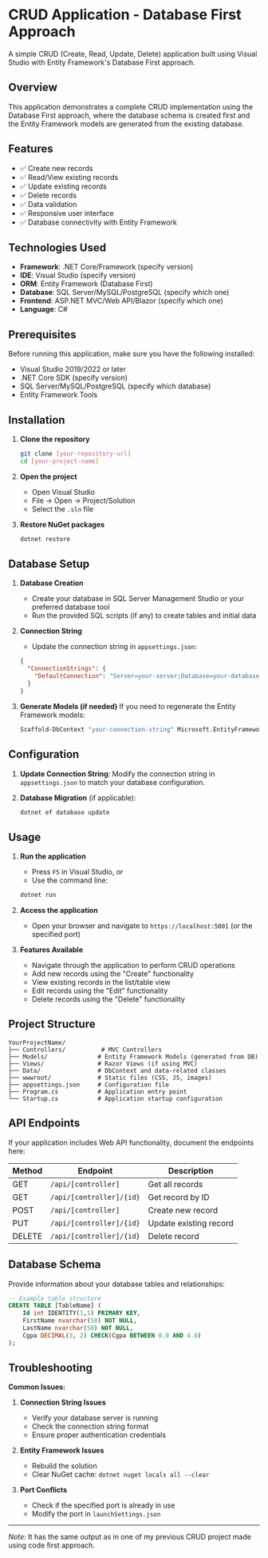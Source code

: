 # CRUD Application - Database First Approach

A simple CRUD (Create, Read, Update, Delete) application built using Visual Studio with Entity Framework's Database First approach.

## Overview

This application demonstrates a complete CRUD implementation using the Database First approach, where the database schema is created first and the Entity Framework models are generated from the existing database.

## Features

- ✅ Create new records
- ✅ Read/View existing records
- ✅ Update existing records
- ✅ Delete records
- ✅ Data validation
- ✅ Responsive user interface
- ✅ Database connectivity with Entity Framework

## Technologies Used

- **Framework**: .NET Core/Framework (specify version)
- **IDE**: Visual Studio (specify version)
- **ORM**: Entity Framework (Database First)
- **Database**: SQL Server/MySQL/PostgreSQL (specify which one)
- **Frontend**: ASP.NET MVC/Web API/Blazor (specify which one)
- **Language**: C#

## Prerequisites

Before running this application, make sure you have the following installed:

- Visual Studio 2019/2022 or later
- .NET Core SDK (specify version)
- SQL Server/MySQL/PostgreSQL (specify which database)
- Entity Framework Tools

## Installation

1. **Clone the repository**
   ```bash
   git clone [your-repository-url]
   cd [your-project-name]
   ```

2. **Open the project**
   - Open Visual Studio
   - File → Open → Project/Solution
   - Select the `.sln` file

3. **Restore NuGet packages**
   ```bash
   dotnet restore
   ```

## Database Setup

1. **Database Creation**
   - Create your database in SQL Server Management Studio or your preferred database tool
   - Run the provided SQL scripts (if any) to create tables and initial data

2. **Connection String**
   - Update the connection string in `appsettings.json`:
   ```json
   {
     "ConnectionStrings": {
       "DefaultConnection": "Server=your-server;Database=your-database;Trusted_Connection=true;TrustServerCertificate=true;"
     }
   }
   ```

3. **Generate Models (if needed)**
   If you need to regenerate the Entity Framework models:
   ```bash
   Scaffold-DbContext "your-connection-string" Microsoft.EntityFrameworkCore.SqlServer -OutputDir Models
   ```

## Configuration

1. **Update Connection String**: Modify the connection string in `appsettings.json` to match your database configuration.

2. **Database Migration** (if applicable):
   ```bash
   dotnet ef database update
   ```

## Usage

1. **Run the application**
   - Press `F5` in Visual Studio, or
   - Use the command line:
   ```bash
   dotnet run
   ```

2. **Access the application**
   - Open your browser and navigate to `https://localhost:5001` (or the specified port)

3. **Features Available**
   - Navigate through the application to perform CRUD operations
   - Add new records using the "Create" functionality
   - View existing records in the list/table view
   - Edit records using the "Edit" functionality
   - Delete records using the "Delete" functionality

## Project Structure

```
YourProjectName/
├── Controllers/          # MVC Controllers
├── Models/              # Entity Framework Models (generated from DB)
├── Views/               # Razor Views (if using MVC)
├── Data/                # DbContext and data-related classes
├── wwwroot/             # Static files (CSS, JS, images)
├── appsettings.json     # Configuration file
├── Program.cs           # Application entry point
└── Startup.cs           # Application startup configuration
```

## API Endpoints

If your application includes Web API functionality, document the endpoints here:

| Method | Endpoint | Description |
|--------|----------|-------------|
| GET | `/api/[controller]` | Get all records |
| GET | `/api/[controller]/{id}` | Get record by ID |
| POST | `/api/[controller]` | Create new record |
| PUT | `/api/[controller]/{id}` | Update existing record |
| DELETE | `/api/[controller]/{id}` | Delete record |

## Database Schema

Provide information about your database tables and relationships:

```sql
-- Example table structure
CREATE TABLE [TableName] (
    Id int IDENTITY(1,1) PRIMARY KEY,
    FirstName nvarchar(50) NOT NULL,
    LastName nvarchar(50) NOT NULL,
    Cgpa DECIMAL(3, 2) CHECK(Cgpa BETWEEN 0.0 AND 4.0)
);
```

## Troubleshooting

**Common Issues:**

1. **Connection String Issues**
   - Verify your database server is running
   - Check the connection string format
   - Ensure proper authentication credentials

2. **Entity Framework Issues**
   - Rebuild the solution
   - Clear NuGet cache: `dotnet nuget locals all --clear`

3. **Port Conflicts**
   - Check if the specified port is already in use
   - Modify the port in `launchSettings.json`

---
*Note:* It has the same output as in one of my previous CRUD project made using code first approach.
